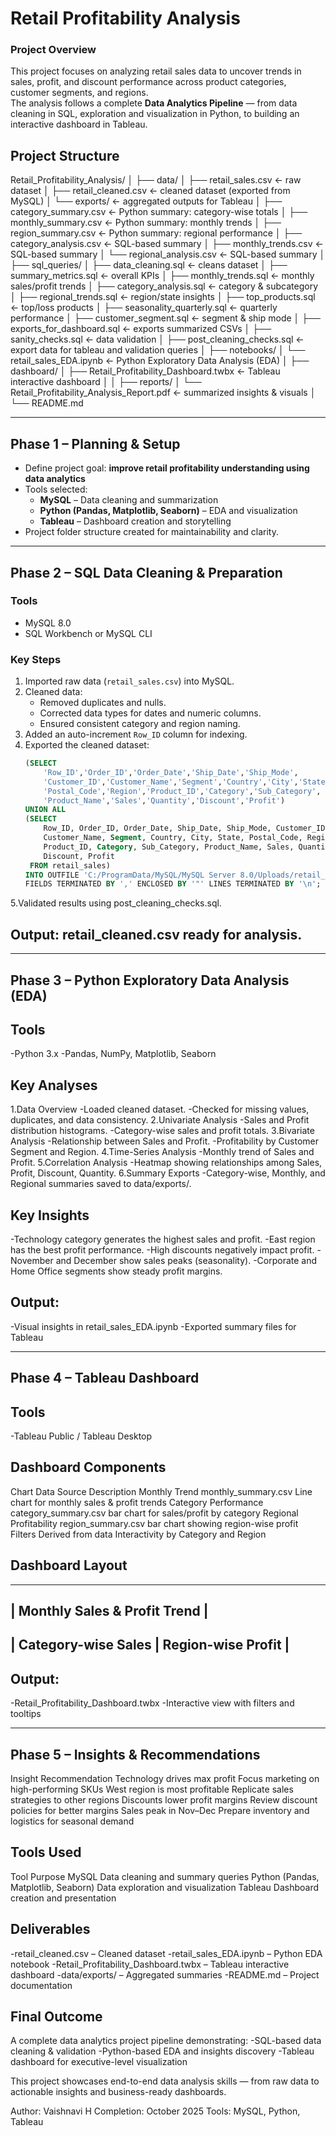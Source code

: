 # Retail Profitability Analysis

### Project Overview
This project focuses on analyzing retail sales data to uncover trends in sales, profit, and discount performance across product categories, customer segments, and regions.  
The analysis follows a complete **Data Analytics Pipeline** — from data cleaning in SQL, exploration and visualization in Python, to building an interactive dashboard in Tableau.

##  Project Structure

Retail_Profitability_Analysis/
│
├── data/
│ ├── retail_sales.csv ← raw dataset
│ ├── retail_cleaned.csv ← cleaned dataset (exported from MySQL)
│ └── exports/ ← aggregated outputs for Tableau
│ ├── category_summary.csv ← Python summary: category-wise totals
│ ├── monthly_summary.csv ← Python summary: monthly trends
│ ├── region_summary.csv ← Python summary: regional performance
│ ├── category_analysis.csv ← SQL-based summary 
│ ├── monthly_trends.csv ← SQL-based summary 
│ └── regional_analysis.csv ← SQL-based summary 
│
├── sql_queries/
│   ├── data_cleaning.sql              ← cleans dataset
│   ├── summary_metrics.sql            ← overall KPIs
│   ├── monthly_trends.sql             ← monthly sales/profit trends
│   ├── category_analysis.sql          ← category & subcategory
│   ├── regional_trends.sql            ← region/state insights
│   ├── top_products.sql               ← top/loss products
│   ├── seasonality_quarterly.sql      ← quarterly performance
│   ├── customer_segment.sql           ← segment & ship mode
│   ├── exports_for_dashboard.sql      ← exports summarized CSVs
│   ├── sanity_checks.sql              ← data validation
│   ├── post_cleaning_checks.sql       ← export data for tableau and validation queries 
│
├── notebooks/
│ └── retail_sales_EDA.ipynb ← Python Exploratory Data Analysis (EDA)
│
├── dashboard/
│ ├── Retail_Profitability_Dashboard.twbx ← Tableau interactive dashboard
│ 
│
├── reports/
│ └── Retail_Profitability_Analysis_Report.pdf ← summarized insights & visuals 
│
└── README.md


---

##  Phase 1 – Planning & Setup

- Define project goal: **improve retail profitability understanding using data analytics**
- Tools selected:
  - **MySQL** – Data cleaning and summarization  
  - **Python (Pandas, Matplotlib, Seaborn)** – EDA and visualization  
  - **Tableau** – Dashboard creation and storytelling
- Project folder structure created for maintainability and clarity.

---

##  Phase 2 – SQL Data Cleaning & Preparation

###  Tools
- MySQL 8.0  
- SQL Workbench or MySQL CLI  

###  Key Steps
1. Imported raw data (`retail_sales.csv`) into MySQL.
2. Cleaned data:
   - Removed duplicates and nulls.
   - Corrected data types for dates and numeric columns.
   - Ensured consistent category and region naming.
3. Added an auto-increment `Row_ID` column for indexing.
4. Exported the cleaned dataset:
   ```sql
   (SELECT 
       'Row_ID','Order_ID','Order_Date','Ship_Date','Ship_Mode',
       'Customer_ID','Customer_Name','Segment','Country','City','State',
       'Postal_Code','Region','Product_ID','Category','Sub_Category',
       'Product_Name','Sales','Quantity','Discount','Profit')
   UNION ALL
   (SELECT 
       Row_ID, Order_ID, Order_Date, Ship_Date, Ship_Mode, Customer_ID,
       Customer_Name, Segment, Country, City, State, Postal_Code, Region,
       Product_ID, Category, Sub_Category, Product_Name, Sales, Quantity,
       Discount, Profit
    FROM retail_sales)
   INTO OUTFILE 'C:/ProgramData/MySQL/MySQL Server 8.0/Uploads/retail_cleaned.csv'
   FIELDS TERMINATED BY ',' ENCLOSED BY '"' LINES TERMINATED BY '\n';
5.Validated results using post_cleaning_checks.sql.
## Output: retail_cleaned.csv ready for analysis.

---

## Phase 3 – Python Exploratory Data Analysis (EDA)
## Tools
-Python 3.x
-Pandas, NumPy, Matplotlib, Seaborn

## Key Analyses
1.Data Overview
   -Loaded cleaned dataset.
   -Checked for missing values, duplicates, and data consistency.
2.Univariate Analysis
    -Sales and Profit distribution histograms.
    -Category-wise sales and profit totals.
3.Bivariate Analysis
    -Relationship between Sales and Profit.
    -Profitability by Customer Segment and Region.
4.Time-Series Analysis
    -Monthly trend of Sales and Profit.
5.Correlation Analysis
    -Heatmap showing relationships among Sales, Profit, Discount, Quantity.
6.Summary Exports
    -Category-wise, Monthly, and Regional summaries saved to data/exports/.

## Key Insights
-Technology category generates the highest sales and profit.
-East region has the best profit performance.
-High discounts negatively impact profit.
-November and December show sales peaks (seasonality).
-Corporate and Home Office segments show steady profit margins.

## Output:
-Visual insights in retail_sales_EDA.ipynb
-Exported summary files for Tableau

---

## Phase 4 – Tableau Dashboard
## Tools
-Tableau Public / Tableau Desktop

## Dashboard Components
Chart	                  Data Source        	   Description
Monthly Trend	          monthly_summary.csv	   Line chart for monthly sales & profit trends
Category Performance	  category_summary.csv   bar chart for sales/profit by category
Regional Profitability	region_summary.csv     bar chart showing region-wise profit
Filters               	Derived from data	     Interactivity by Category and Region

 ## Dashboard Layout
-------------------------------------------------------
|              Monthly Sales & Profit Trend           |
-------------------------------------------------------
|   Category-wise Sales  |     Region-wise Profit     |
-------------------------------------------------------


## Output:
-Retail_Profitability_Dashboard.twbx
-Interactive view with filters and tooltips


---


## Phase 5 – Insights & Recommendations
Insight                        	   Recommendation
Technology drives max profit	     Focus marketing on high-performing SKUs
West region is most profitable	   Replicate sales strategies to other regions
Discounts lower profit margins	   Review discount policies for better margins
Sales peak in Nov–Dec	             Prepare inventory and logistics for seasonal demand

## Tools Used
Tool	                                     Purpose
MySQL	                                     Data cleaning and summary queries
Python (Pandas, Matplotlib, Seaborn)	     Data exploration and visualization
Tableau	                                   Dashboard creation and presentation

## Deliverables
-retail_cleaned.csv – Cleaned dataset
-retail_sales_EDA.ipynb – Python EDA notebook
-Retail_Profitability_Dashboard.twbx – Tableau interactive dashboard
-data/exports/ – Aggregated summaries
-README.md – Project documentation

## Final Outcome

A complete data analytics project pipeline demonstrating:
   -SQL-based data cleaning & validation
   -Python-based EDA and insights discovery
   -Tableau dashboard for executive-level visualization

This project showcases end-to-end data analysis skills — from raw data to actionable insights and business-ready dashboards.

Author: Vaishnavi H
Completion: October 2025
Tools: MySQL, Python, Tableau
